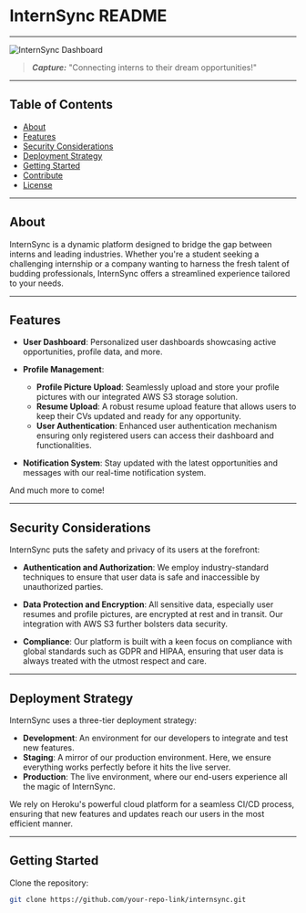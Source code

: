 # InternSync README

---

![InternSync Dashboard](https://github.com/emanakin/InternSync/assets/73029515/92c817b2-723a-49aa-a9d4-1750ee0daaed.png)

> **_Capture:_** "Connecting interns to their dream opportunities!"

---

## **Table of Contents**

- [About](#about)
- [Features](#features)
- [Security Considerations](#security-considerations)
- [Deployment Strategy](#deployment-strategy)
- [Getting Started](#getting-started)
- [Contribute](#contribute)
- [License](#license)

---

## **About**

InternSync is a dynamic platform designed to bridge the gap between interns and leading industries. Whether you're a student seeking a challenging internship or a company wanting to harness the fresh talent of budding professionals, InternSync offers a streamlined experience tailored to your needs.

---

## **Features**

- **User Dashboard**: Personalized user dashboards showcasing active opportunities, profile data, and more.

- **Profile Management**:
  - **Profile Picture Upload**: Seamlessly upload and store your profile pictures with our integrated AWS S3 storage solution.
  - **Resume Upload**: A robust resume upload feature that allows users to keep their CVs updated and ready for any opportunity.
  - **User Authentication**: Enhanced user authentication mechanism ensuring only registered users can access their dashboard and functionalities.

- **Notification System**: Stay updated with the latest opportunities and messages with our real-time notification system.

And much more to come!

---

## **Security Considerations**

InternSync puts the safety and privacy of its users at the forefront:

- **Authentication and Authorization**: We employ industry-standard techniques to ensure that user data is safe and inaccessible by unauthorized parties.

- **Data Protection and Encryption**: All sensitive data, especially user resumes and profile pictures, are encrypted at rest and in transit. Our integration with AWS S3 further bolsters data security.

- **Compliance**: Our platform is built with a keen focus on compliance with global standards such as GDPR and HIPAA, ensuring that user data is always treated with the utmost respect and care.

---

## **Deployment Strategy**

InternSync uses a three-tier deployment strategy:

- **Development**: An environment for our developers to integrate and test new features.
- **Staging**: A mirror of our production environment. Here, we ensure everything works perfectly before it hits the live server.
- **Production**: The live environment, where our end-users experience all the magic of InternSync.

We rely on Heroku's powerful cloud platform for a seamless CI/CD process, ensuring that new features and updates reach our users in the most efficient manner.

---

## **Getting Started**

Clone the repository:

```bash
git clone https://github.com/your-repo-link/internsync.git
